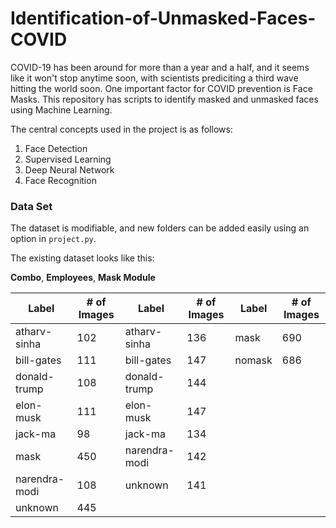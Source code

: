# Identification-of-Unmasked-Faces-COVID

COVID-19 has been around for more than a year and a half, and it seems like it won't stop anytime soon, with scientists prediciting a third wave hitting the world soon. One important factor for COVID prevention is Face Masks. This repository has scripts to identify masked and unmasked faces using Machine Learning. 

The central concepts used in the project is as
follows:
  1. Face Detection
  2. Supervised Learning
  3. Deep Neural Network
  4. Face Recognition

### Data Set 

The dataset is modifiable, and new folders can be added easily using an option in `project.py`.

The existing dataset looks like this:

**Combo**, **Employees**, **Mask Module** 

| Label | # of Images | Label | # of Images | Label | # of Images | 
| ----- |------------ | ----- |------------ | ----- |------------ |
| atharv-sinha | 102 | atharv-sinha | 136 | mask | 690 |
| bill-gates | 111 | bill-gates | 147 | nomask | 686 | 
| donald-trump | 108 | donald-trump | 144 |
| elon-musk | 111 | elon-musk | 147 |
| jack-ma | 98 | jack-ma | 134 |
| mask | 450 | narendra-modi | 142 |
| narendra-modi | 108 | unknown | 141 |
| unknown | 445 |
